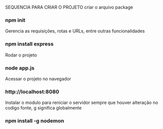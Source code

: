 SEQUENCIA PARA CRIAR O PROJETO
criar o arquivo package
### npm init

Gerencia as requisições, rotas e URLs, entre outras funcionalidades
### npm install express

Rodar o projeto
### node app.js

Acessar o projeto no navegador
### http://localhost:8080

Instalar o modulo para reniciar o servidor sempre que houver alteração no codigo fonte, g significa globalmente
### npm install -g nodemon